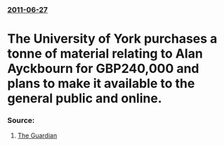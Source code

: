 ### [2011-06-27](/news/2011/06/27/index.md)

# The University of York purchases a tonne of material relating to Alan Ayckbourn for GBP240,000 and plans to make it available to the general public and online. 




### Source:

1. [The Guardian](http://www.guardian.co.uk/stage/2011/jun/27/alan-ayckbourn-archive-available-public)
